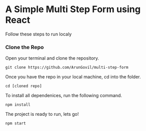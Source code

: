 # A Simple Multi Step Form using React
Follow these steps to run localy

### Clone the Repo

Open your terminal and clone the repository.

`git clone https://github.com/ArunGovil/multi-step-form`

Once you have the repo in your local machine, cd into the folder.

`cd [cloned repo]`

To install all dependenices, run the following command.

`npm install`

The project is ready to run, lets go!

`npm start`
